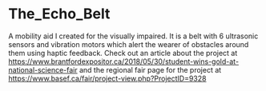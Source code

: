 # The_Echo_Belt
A mobility aid I created for the visually impaired. It is a belt with 6 ultrasonic sensors and vibration motors which alert the wearer of obstacles around them using haptic feedback. Check out an article about the project at https://www.brantfordexpositor.ca/2018/05/30/student-wins-gold-at-national-science-fair and the regional fair page for the project at https://www.basef.ca/fair/project-view.php?ProjectID=9328
